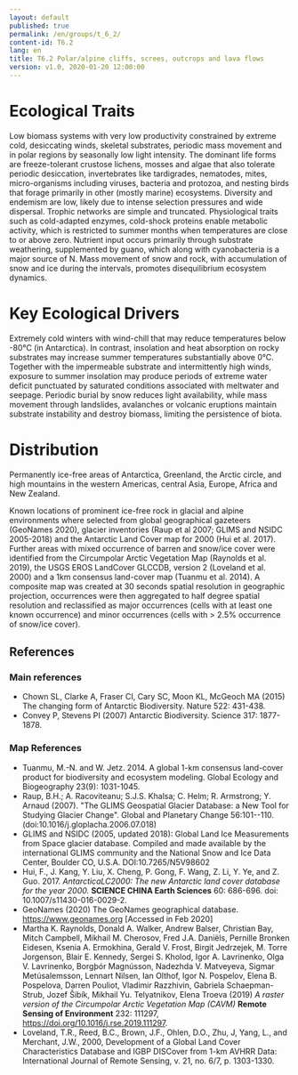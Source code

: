 ```yaml
---
layout: default
published: true
permalink: /en/groups/t_6_2/
content-id: T6.2
lang: en
title: T6.2 Polar/alpine cliffs, screes, outcrops and lava flows
version: v1.0, 2020-01-20 12:00:00
---
```

# Ecological Traits

Low biomass systems with very low productivity constrained by extreme cold, desiccating winds, skeletal substrates, periodic mass movement and in polar regions by seasonally low light intensity. The dominant life forms are freeze-tolerant crustose lichens, mosses and algae that also tolerate periodic desiccation, invertebrates like tardigrades, nematodes, mites, micro-organisms including viruses, bacteria and protozoa, and nesting birds that forage primarily in other (mostly marine) ecosystems. Diversity and endemism are low, likely due to intense selection pressures and wide dispersal. Trophic networks are simple and truncated. Physiological traits such as cold-adapted enzymes, cold-shock proteins enable metabolic activity, which is restricted to summer months when temperatures are close to or above zero. Nutrient input occurs primarily through substrate weathering, supplemented by guano, which along with cyanobacteria is a major source of N. Mass movement of snow and rock, with accumulation of snow and ice during the intervals, promotes disequilibrium ecosystem dynamics.

# Key Ecological Drivers

Extremely cold winters with wind-chill that may reduce temperatures below -80°C (in Antarctica). In contrast, insolation and heat absorption on rocky substrates may increase summer temperatures substantially above 0°C. Together with the impermeable substrate and intermittently high winds, exposure to summer insolation may produce periods of extreme water deficit punctuated by saturated conditions associated with meltwater and seepage. Periodic burial by snow reduces light availability, while mass movement through landslides, avalanches or volcanic eruptions maintain substrate instability and destroy biomass, limiting the persistence of biota.

# Distribution

Permanently ice-free areas of Antarctica, Greenland, the Arctic circle, and high mountains in the western Americas, central Asia, Europe, Africa and New Zealand.

Known locations of prominent ice-free rock in glacial and alpine environments where selected from global geographical gazeteers (GeoNames 2020), glacier inventories (Raup et al 2007; GLIMS and NSIDC 2005-2018) and the Antarctic Land Cover map for 2000 (Hui et al. 2017). Further areas with mixed occurrence of barren and snow/ice cover were identified from the Circumpolar Arctic Vegetation Map (Raynolds et al. 2019), the USGS EROS LandCover GLCCDB, version 2 (Loveland et al. 2000)  and a 1km consensus land-cover map (Tuanmu et al. 2014). A composite map was created at 30 seconds spatial resolution in geographic projection, occurrences were then aggregated to half degree spatial resolution and reclassified as major occurrences (cells with at least one known occurrence) and minor occurrences (cells with > 2.5% occurrence of snow/ice cover).

## References
### Main references
* Chown SL, Clarke A, Fraser CI, Cary SC, Moon KL, McGeoch MA (2015) The changing form of Antarctic Biodiversity. Nature 522: 431-438.
* Convey P, Stevens PI (2007) Antarctic Biodiversity. Science 317: 1877-1878.  
### Map References
* Tuanmu, M.-N. and W. Jetz. 2014. A global 1-km consensus land-cover product for biodiversity and ecosystem modeling. Global Ecology and Biogeography 23(9): 1031-1045.
* Raup, B.H.; A. Racoviteanu; S.J.S. Khalsa; C. Helm; R. Armstrong; Y. Arnaud (2007).  "The GLIMS Geospatial Glacier Database: a New Tool for Studying Glacier Change".  Global and Planetary Change 56:101--110. (doi:10.1016/j.gloplacha.2006.07.018)
* GLIMS and NSIDC (2005, updated 2018): Global Land Ice Measurements from Space glacier database.  Compiled and made available by the international GLIMS community and the National Snow and Ice Data Center, Boulder CO, U.S.A.  DOI:10.7265/N5V98602
* Hui, F., J. Kang, Y. Liu, X. Cheng, P. Gong, F. Wang, Z. Li, Y. Ye, and Z. Guo. 2017. *AntarcticaLC2000: The new Antarctic land cover database for the year 2000.* **SCIENCE CHINA Earth Sciences** 60: 686-696. doi: 10.1007/s11430-016-0029-2.
* GeoNames (2020) The GeoNames geographical database. https://www.geonames.org [Accessed in Feb 2020]
* Martha K. Raynolds, Donald A. Walker, Andrew Balser, Christian Bay, Mitch Campbell, Mikhail M. Cherosov, Fred J.A. Daniëls, Pernille Bronken Eidesen, Ksenia A. Ermokhina, Gerald V. Frost, Birgit Jedrzejek, M. Torre Jorgenson, Blair E. Kennedy, Sergei S. Kholod, Igor A. Lavrinenko, Olga V. Lavrinenko, Borgþór Magnússon, Nadezhda V. Matveyeva, Sigmar Metúsalemsson, Lennart Nilsen, Ian Olthof, Igor N. Pospelov, Elena B. Pospelova, Darren Pouliot, Vladimir Razzhivin, Gabriela Schaepman-Strub, Jozef Šibík, Mikhail Yu. Telyatnikov, Elena Troeva (2019) *A raster version of the Circumpolar Arctic Vegetation Map (CAVM)* **Remote Sensing of Environment** 232: 111297, https://doi.org/10.1016/j.rse.2019.111297.
*  Loveland, T.R., Reed, B.C., Brown, J.F., Ohlen, D.O., Zhu, J, Yang, L., and Merchant, J.W., 2000, Development of a Global Land Cover Characteristics Database and IGBP DISCover from 1-km AVHRR Data: International Journal of Remote Sensing, v. 21, no. 6/7, p. 1303-1330.
